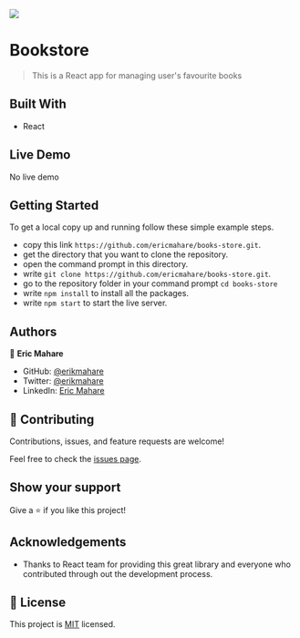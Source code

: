 ![](https://img.shields.io/badge/Microverse-blueviolet)

# Bookstore

> This is a React app for managing user's favourite books

## Built With

- React

## Live Demo

No live demo

## Getting Started

To get a local copy up and running follow these simple example steps.

- copy this link `https://github.com/ericmahare/books-store.git`.
- get the directory that you want to clone the repository.
- open the command prompt in this directory.
- write `git clone https://github.com/ericmahare/books-store.git`.
- go to the repository folder in your command prompt `cd books-store`
- write `npm install` to install all the packages.
- write `npm start` to start the live server.

## Authors

👤 **Eric Mahare**

- GitHub: [@erikmahare](https://github.com/ericmahare)
- Twitter: [@erikmahare](https://twitter.com/erikmahare)
- LinkedIn: [Eric Mahare](https://www.linkedin.com/in/eric-mahare-358944183?lipi=urn%3Ali%3Apage%3Ad_flagship3_profile_view_base_contact_details%3BGc83LPvtSs%2BW8o55aCNPKw%3D%3D)


## 🤝 Contributing

Contributions, issues, and feature requests are welcome!

Feel free to check the [issues page](../../issues/).

## Show your support 

Give a ⭐️ if you like this project!

## Acknowledgements
- Thanks to React team for providing this great library and everyone who contributed through out the development process.

## 📝 License

This project is [MIT](./MIT.md) licensed.

